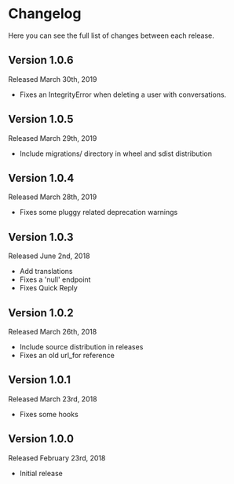 Changelog
=========

Here you can see the full list of changes between each release.

Version 1.0.6
-------------

Released March 30th, 2019

* Fixes an IntegrityError when deleting a user with conversations.


Version 1.0.5
-------------

Released March 29th, 2019

* Include migrations/ directory in wheel and sdist distribution


Version 1.0.4
-------------

Released March 28th, 2019

* Fixes some pluggy related deprecation warnings


Version 1.0.3
-------------

Released June 2nd, 2018

* Add translations
* Fixes a 'null' endpoint
* Fixes Quick Reply


Version 1.0.2
-------------

Released March 26th, 2018

* Include source distribution in releases
* Fixes an old url_for reference


Version 1.0.1
-------------

Released March 23rd, 2018

* Fixes some hooks


Version 1.0.0
-------------

Released February 23rd, 2018

* Initial release
